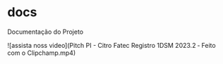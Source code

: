 # docs
Documentação do Projeto

![assista noss video](Pitch PI - Citro Fatec Registro 1DSM 2023.2 ‐ Feito com o Clipchamp.mp4)
